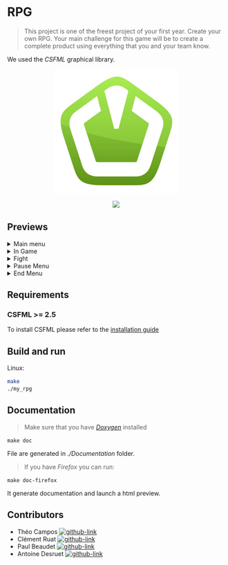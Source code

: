 # RPG

>This project is one of the freest project of your first year. Create your own RPG.
Your main challenge for this game will be to create a complete product using everything that you and your
team know.

We used the _CSFML_ graphical library.

<p align="center">
  <a href="https://www.sfml-dev.org/index.php">
    <img src=".github/readme_resources/logo_sfml.jpeg" width="288px">
  </a>
</p>
<p align="center">
  <a href="https://github.com/SFML/CSFML/releases/tag/2.5">
    <img src="https://img.shields.io/github/v/release/SFML/CSFML?label=CSFML%20Version&style=for-the-badge">
  </a>
</p>

<h2>Previews</h2>
<details>
    <summary>Main menu</summary>
    <img src="/.github/readme_resources/main_menu.png">
</details>
<details>
    <summary>In Game</summary>
    <img src="/.github/readme_resources/game_screen.png">
</details>
<details>
    <summary>Fight</summary>
    <img src="/.github/readme_resources/fight_screen.png">
</details>
<details>
    <summary>Pause Menu</summary>
    <img src="/.github/readme_resources/pause_menu.png">
</details>
<details>
    <summary>End Menu</summary>
    <img src="/.github/readme_resources/win_screen.png">
    <img src="/.github/readme_resources/loose_screen.png">
</details>

## Requirements

### CSFML >= 2.5

To install CSFML please refer to
the [installation guide](https://www.sfml-dev.org/download/csfml/)

## Build and run

Linux:

```sh
make
./my_rpg
```

## Documentation

> Make sure that you have [_Doxygen_](https://www.doxygen.nl/download.html) installed

```shell
make doc
```

File are generated in _./Documentation_ folder.

> If you have _Firefox_ you can run:

```shell
make doc-firefox
```

It generate documentation and launch a html preview.

## Contributors

- Théo Campos [![github-link][github-logo]](https://github.com/theocampos)
- Clément Ruat  [![github-link][github-logo]](https://github.com/fantoruse)
- Paul Beaudet  [![github-link][github-logo]](https://github.com/Pepiloto)
- Antoine Desruet [![github-link][github-logo]](https://github.com/antwxne)

<!-- Markdown link & img definition's -->

[vsc-installation-doc]: https://code.visualstudio.com/docs/editor/command-line

[cmake-installation-doc]: https://cmake.org/install/

[Github-logo]: https://img.shields.io/badge/GitHub-100000?style=for-the-badge&logo=github&logoColor=white
